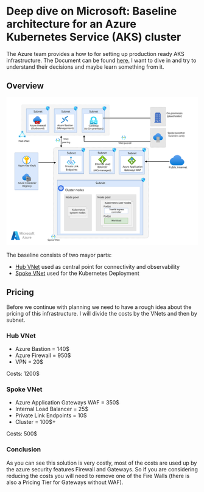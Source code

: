 # Deep dive on Microsoft: Baseline architecture for an Azure Kubernetes Service (AKS) cluster

The Azure team provides a how to for setting up production ready AKS infrastructure. The Document
can be
found [here.](https://learn.microsoft.com/en-us/azure/architecture/reference-architectures/containers/aks/baseline-aks)
I want to dive in and try to understand their decisions and maybe learn something from it.

## Overview

![baseline-architecture-aks.svg](assets/baseline-architecture-aks.svg)

The baseline consists of two mayor parts:

- [Hub VNet](Hub/readme.md) used as central point for connectivity and observability
- [Spoke VNet](Spoke/readme.md) used for the Kubernetes Deployment

## Pricing

Before we continue with planning we need to have a rough idea about the pricing of this
infrastructure. I will divide the costs by the VNets and then by subnet.

### Hub VNet

- Azure Bastion = 140$
- Azure Firewall = 950$
- VPN = 20$

Costs: 1200$

### Spoke VNet

- Azure Application Gateways WAF = 350$
- Internal Load Balancer = 25$
- Private Link Endpoints = 10$
- Cluster = 100$+

Costs: 500$

### Conclusion

As you can see this solution is very costly, most of the costs are used up by the azure security
features Firewall and Gateways. So if you are considering reducing the costs you will need to remove
one of the Fire Walls (there is also a Pricing Tier for Gateways without WAF).
